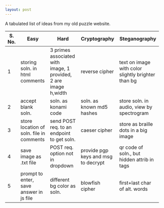 ```yaml
---
layout: post
---
```


A tabulated list of ideas from my old puzzle website.

|S. No.|Easy|Hard|Cryptography|Steganography|
| --- | --- |--- |--- |--- |
|1|storing soln. in html comments|3 primes associated with image, 1 provided, 2 are image h,width|reverse cipher|text on image with color slightly brighter than bg|
|2|accept blank soln.|soln. as konami code|soln. as known md5 hashes|store soln. in audio, view by spectrogram|
|3|store location of soln. file in comments|send POST req. to an endpoint to get soln.|caeser cipher|store as braille dots in a big image
|4|save image as .txt file|POST req. option not in dropdown|provide pgp keys and msg to decrypt|qr code of soln., but hidden attrib in tags|
|5|prompt to enter, save answer in js file|different bg color as soln.|blowfish cipher|first+last char of alt. words|
